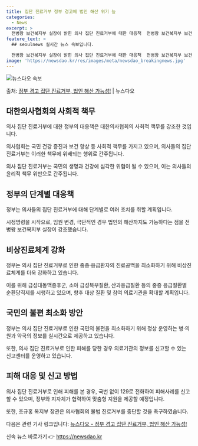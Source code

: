 ```yaml
---
title: 집단 진료거부 정부 경고에 법인 해산 위기 늪
categories:
  - News
excerpt: >
  전병왕 보건복지부 실장이 밝힌 의사 집단 진료거부에 대한 대응책  전병왕 보건복지부 보건의료정책실장은 최근 …
feature_text: >
  ## seoulnews 실시간 뉴스 속보입니다.

  전병왕 보건복지부 실장이 밝힌 의사 집단 진료거부에 대한 대응책  전병왕 보건복지부 보건의료정책실장은 최근 …
image: 'https://newsdao.kr/res/images/meta/newsdao_breakingnews.jpg'
---
```


![뉴스다오 속보](https://newsdao.kr/res/images/meta/newsdao_breakingnews.jpg)

<p>출처: <a href="https://newsdao.kr/4298" rel="dofollow">정부 경고 집단 진료거부, 법인 해산 가능성!</a> | 뉴스다오</p>

<h2 data-ke-size="size26">대한의사협회의 사회적 책무</h2>
<p data-ke-size="size16">의사 집단 진료거부에 대한 정부의 대응책은 대한의사협회의 사회적 책무를 강조한 것입니다. </p>
<p data-ke-size="size16">의사협회는 국민 건강 증진과 보건 향상 등 사회적 책무를 가지고 있으며, 의사들의 집단 진료거부는 이러한 책무에 위배되는 행위로 간주됩니다. </p>
<p data-ke-size="size16">의사 집단 진료거부는 국민의 생명과 건강에 심각한 위협이 될 수 있으며, 이는 의사들의 윤리적 책무 위반으로 간주됩니다. </p>

<h2 data-ke-size="size26">정부의 단계별 대응책</h2>
<p data-ke-size="size16">정부는 의사들의 집단 진료거부에 대해 단계별로 여러 조치를 취할 계획입니다. </p>
<p data-ke-size="size16">시정명령을 시작으로, 임원 변경, 극단적인 경우 법인의 해산까지도 가능하다는 점을 전병왕 보건복지부 실장이 강조했습니다. </p>

<h2 data-ke-size="size26">비상진료체계 강화</h2>
<p data-ke-size="size16">정부는 의사 집단 진료거부로 인한 중증·응급환자의 진료공백을 최소화하기 위해 비상진료체계를 더욱 강화하고 있습니다. </p>
<p data-ke-size="size16">이를 위해 급성대동맥증후군, 소아 급성복부질환, 산과응급질환 등의 중증 응급질환별 순환당직제를 시행하고 있으며, 향후 대상 질환 및 참여 의료기관을 확대할 계획입니다. </p>

<h2 data-ke-size="size26">국민의 불편 최소화 방안</h2>
<p data-ke-size="size16">정부는 의사 집단 진료거부로 인한 국민의 불편을 최소화하기 위해 정상 운영하는 병·의원과 약국의 정보를 실시간으로 제공하고 있습니다. </p>
<p data-ke-size="size16">또한, 의사 집단 진료거부로 인한 피해를 당한 경우 의료기관의 정보를 신고할 수 있는 신고센터를 운영하고 있습니다. </p>

<h2 data-ke-size="size26">피해 대응 및 신고 방법</h2>
<p data-ke-size="size16">의사 집단 진료거부로 인해 피해를 본 경우, 국번 없이 129로 전화하여 피해사례를 신고할 수 있으며, 정부와 지자체가 협력하여 맞춤형 지원을 제공할 예정입니다. </p>
<p data-ke-size="size16">또한, 조규홍 복지부 장관은 의사협회의 불법 진료거부를 중단할 것을 촉구하였습니다. </p>

다음은 관련 기사 링크입니다: [뉴스다오 - 정부 경고 집단 진료거부, 법인 해산 가능성!](https://newsdao.kr/4298) 

신속 뉴스 바로가기 👉 <a href="https://newsdao.kr" rel="dofollow">https://newsdao.kr</a>


